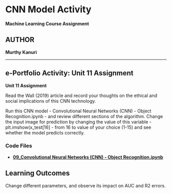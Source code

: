 # CNN Model Activity

**Machine Learning Course Assignment**

## AUTHOR

**Murthy Kanuri**

---

## e-Portfolio Activity: **Unit 11 Assignment**

**Unit 11 Assignment**

Read the Wall (2019) article and record your thoughts on the ethical and social implications of this CNN technology.

Run this CNN model - Convolutional Neural Networks (CNN) - Object Recognition.ipynb - and review different sections of the algorithm. Change the input image for prediction by changing the value of this variable - plt.imshow(x_test[16] - from 16 to value of your choice (1-15) and see whether the model predicts correctly.

### Code Files

- **[09\_Convolutional Neural Networks (CNN) - Object Recognition.ipynb](https://github.com/m-kanuri/m-kanuri.github.io/blob/main/MachineLearning/Unit09/Unit09_Ex1_Convolutional_Neural_Networks_(CNN)_Object_Recognition.ipynb)**

## Learning Outcomes

Change different parameters, and observe its impact on AUC and R2 errors.
